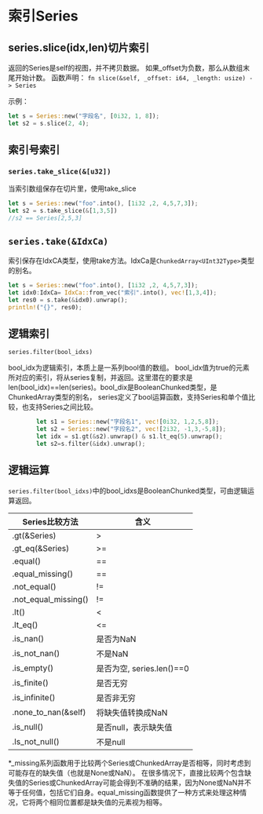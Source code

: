 # 索引Series

## series.slice(idx,len)切片索引

返回的Series是self的视图，并不拷贝数据。 如果_offset为负数，那么从数组末尾开始计数。
函数声明：
`fn slice(&self, _offset: i64, _length: usize) -> Series`


示例：

```rust
let s = Series::new("字段名", [0i32, 1, 8]);
let s2 = s.slice(2, 4);
```

## 索引号索引

### `series.take_slice(&[u32])`

当索引数组保存在切片里，使用take_slice

```rust
let s = Series::new("foo".into(), [1i32 ,2, 4,5,7,3]);
let s2 = s.take_slice(&[1,3,5])
//s2 == Series[2,5,3]
```

## `series.take(&IdxCa)`

索引保存在IdxCA类型，使用take方法。IdxCa是`ChunkedArray<UInt32Type>`类型的别名。

```rust
let s = Series::new("foo".into(), [1i32 ,2, 4,5,7,3]);
let idx0:IdxCa= IdxCa::from_vec("索引".into(), vec![1,3,4]);
let res0 = s.take(&idx0).unwrap();
println!("{}", res0); 
```

## 逻辑索引

`series.filter(bool_idxs)`

bool_idx为逻辑索引，本质上是一系列bool值的数组。 bool_idx值为true的元素所对应的索引，将从series复制，并返回。这里潜在的要求是len(bool_idx)==len(series)。bool_dix是BooleanChunked类型，是ChunkedArray类型的别名，
series定义了bool运算函数，支持Series和单个值比较，也支持Series之间比较。

```rust
        let s1 = Series::new("字段名1", vec![0i32, 1,2,5,8]);
        let s2 = Series::new("字段名2", vec![2i32, -1,3,-5,8]);
        let idx = s1.gt(&s2).unwrap() & s1.lt_eq(5).unwrap();
        let s2=s.filter(&idx).unwrap();
```

## 逻辑运算

`series.filter(bool_idxs)`中的bool_idxs是BooleanChunked类型，可由逻辑运算返回。

Series比较方法|含义
--|--
.gt(&Series)|>
.gt_eq(&Series)|>=
.equal()|==
.equal_missing()|==
.not_equal()|!=
.not_equal_missing()|!=
.lt()|<
.lt_eq()|<=
.is_nan()|是否为NaN
.is_not_nan()|不是NaN
.is_empty()|是否为空, series.len()==0
.is_finite()|是否无穷
.is_infinite()|是否非无穷
.none_to_nan(&self)|将缺失值转换成NaN
.is_null()|是否null，表示缺失值
.Is_not_null()|不是null

*_missing系列函数用于比较两个Series或ChunkedArray是否相等，同时考虑到可能存在的缺失值（也就是None或NaN）。 在很多情况下，直接比较两个包含缺失值的Series或ChunkedArray可能会得到不准确的结果，因为None或NaN并不等于任何值，包括它们自身。equal_missing函数提供了一种方式来处理这种情况，它将两个相同位置都是缺失值的元素视为相等。
